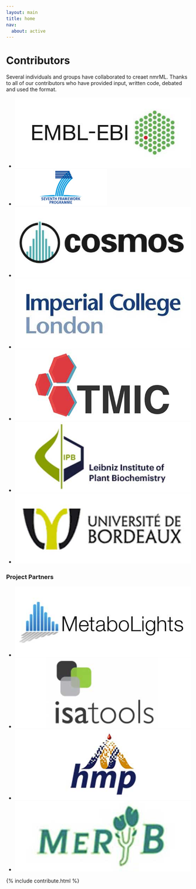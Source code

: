 ```yaml
---
layout: main
title: home
nav:
  about: active
---
```


# Contributors

Several individuals and groups have collaborated to creaet nmrML. Thanks to all of our contributors who have provided input, written code, debated and used the format.

<ul class="contributor-list">

  <li><a href="https://www.ebi.ac.uk/" title="The European Bioinformatics Institute" target="_blank">
    <img src="/images/other-logos/embl-ebi.jpg" />
  </a></li>

  <li><a href="http://ec.europa.eu/research/fp7/" title="Funding by EU FP7" target="_blank">
    <img src="/images/other-logos/fp7.jpg" />
  </a></li>

  <li><a href="http://www.cosmos-fp7.eu/" title="COSMOS - COordination of Standards in MetabOlomicS" target="_blank">
    <img src="/images/other-logos/cosmos.jpg" />
  </a></li>

  <li><a href="http://www3.imperial.ac.uk/" title="Imperial College
London" target="_blank">
    <img src="/images/other-logos/imperial.jpg" />
  </a></li>

  <li><a href="http://www.metabolomicscentre.ca/" title="The Metabolomics Innovation Centre (TMIC)" target="_blank">
    <img src="/images/other-logos/tmic.jpg" />
  </a></li>

  <li><a href="http://www.ipb-halle.de/en/" title="Leibniz Institute of Plant Biochemistry" target="_blank">
    <img src="/images/other-logos/ipb.jpg" />
  </a></li>


  <li><a href="http://www.u-bordeaux.fr/" title="L’université de Bordeaux" target="_blank">
    <img src="/images/other-logos/bordeaux.jpg" />
  </a></li>

</ul>

### Project Partners

<ul class="contributor-list">

  <li><a href="http://www.ebi.ac.uk/metabolights/" title="MetaboLights" target="_blank">
    <img src="/images/other-logos/metabolights.jpg" />
  </a></li>

  <li><a href="http://www.isa-tools.org/" title="ISA Tools" target="_blank">
    <img src="/images/other-logos/isa.jpg" />
  </a></li>

  <li><a href="http://www.hmdb.ca/" title="The Human Metabolome Project" target="_blank">
    <img src="/images/other-logos/hmdb.jpg" />
  </a></li>

  <li><a href="http://services.cbib.u-bordeaux2.fr/MERYB/" title="Metabolomic Repository Bordeaux" target="_blank">
    <img src="/images/other-logos/meryb.jpg" />
  </a></li>

</ul>

<!--# Industry partners-->


{% include contribute.html %}

